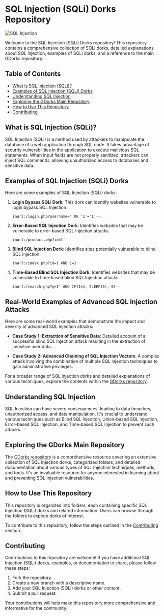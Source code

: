 # SQL Injection (SQLi) Dorks Repository

![SQL Injection](https://img.shields.io/badge/SQL-Injection-brightgreen)

Welcome to the SQL Injection (SQLi) Dorks repository! This repository contains a comprehensive collection of SQLi dorks, detailed explanations about SQL Injection, examples of SQLi dorks, and a reference to the main GDorks repository.

## Table of Contents
- [What is SQL Injection (SQLi)?](#what-is-sql-injection-sqli)
- [Examples of SQL Injection (SQLi) Dorks](#examples-of-sql-injection-sli-dorks)
- [Understanding SQL Injection](#understanding-sql-injection)
- [Exploring the GDorks Main Repository](#exploring-the-gdorks-main-repository)
- [How to Use This Repository](#how-to-use-this-repository)
- [Contributing](#contributing)

## What is SQL Injection (SQLi)?

SQL Injection (SQLi) is a method used by attackers to manipulate the database of a web application through SQL code. It takes advantage of security vulnerabilities in the application to execute malicious SQL statements. When input fields are not properly sanitized, attackers can inject SQL commands, allowing unauthorized access to databases and sensitive data.

## Examples of SQL Injection (SQLi) Dorks

Here are some examples of SQL Injection (SQLi) dorks:

1. **Login Bypass SQLi Dork**: This dork can identify websites vulnerable to login bypass SQL Injection.

   ```
   inurl:/login.php?username=' OR '1'='1'--
   ```

2. **Error-Based SQL Injection Dork**: Identifies websites that may be vulnerable to error-based SQL Injection attacks.

   ```
   inurl:/product.php?id=1'
   ```

3. **Blind SQL Injection Dork**: Identifies sites potentially vulnerable to blind SQL Injection.

   ```
   inurl:/index.php?id=1 AND 1=1
   ```

4. **Time-Based Blind SQL Injection Dork**: Identifies websites that may be vulnerable to time-based blind SQL Injection attacks.

   ```
   inurl:/search.php?q=1' AND IF(1=1, SLEEP(5), 0)--
   ```


## Real-World Examples of Advanced SQL Injection Attacks

Here are some real-world examples that demonstrate the impact and severity of advanced SQL Injection attacks:

- **Case Study 1: Extraction of Sensitive Data**: Detailed account of a successful blind SQL Injection attack resulting in the extraction of sensitive user data.

- **Case Study 2: Advanced Chaining of SQL Injection Vectors**: A complex attack involving the combination of multiple SQL Injection techniques to gain administrative privileges.


For a broader range of SQL Injection dorks and detailed explanations of various techniques, explore the contents within the [GDorks repository](https://github.com/Ishanoshada/GDorks/).

## Understanding SQL Injection

SQL Injection can have severe consequences, leading to data breaches, unauthorized access, and data manipulation. It's crucial to understand various techniques such as Blind SQL Injection, Union-based SQL Injection, Error-based SQL Injection, and Time-based SQL Injection to prevent such attacks.


## Exploring the GDorks Main Repository

The [GDorks repository](https://github.com/Ishanoshada/GDorks/) is a comprehensive resource covering an extensive collection of SQL Injection dorks, categorized folders, and detailed documentation about various types of SQL Injection techniques, methods, and tools. It's an invaluable resource for anyone interested in learning about and preventing SQL Injection vulnerabilities.

## How to Use This Repository

This repository is organized into folders, each containing specific SQL Injection (SQLi) dorks and related information. Users can browse through the folders to explore dorks of interest.

To contribute to this repository, follow the steps outlined in the [Contributing](#contributing) section.

## Contributing

Contributions to this repository are welcome! If you have additional SQL Injection (SQLi) dorks, examples, or documentation to share, please follow these steps:

1. Fork the repository.
2. Create a new branch with a descriptive name.
3. Add your SQL Injection (SQLi) dorks or other content.
4. Submit a pull request.

Your contributions will help make this repository more comprehensive and informative for the community.

